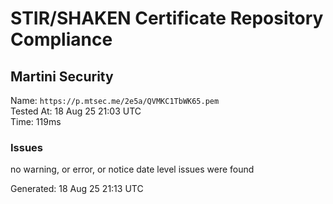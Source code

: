 # STIR/SHAKEN Certificate Repository Compliance

## Martini Security

Name: `https://p.mtsec.me/2e5a/QVMKC1TbWK65.pem`\
Tested At: 18 Aug 25 21:03 UTC\
Time: 119ms

### Issues

no warning, or error, or notice date level issues were found

Generated: 18 Aug 25 21:13 UTC